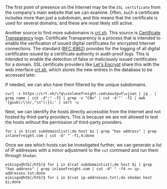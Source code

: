 
The first point of presence on the Internet may be the `SSL certificate` from the company's main website that we can examine. Often, such a certificate includes more than just a subdomain, and this means that the certificate is used for several domains, and these are most likely still active.

Another source to find more subdomains is [crt.sh](https://crt.sh/). This source is [Certificate Transparency](https://en.wikipedia.org/wiki/Certificate_Transparency) logs. Certificate Transparency is a process that is intended to enable the verification of issued digital certificates for encrypted Internet connections. The standard ([RFC 6962](https://tools.ietf.org/html/rfc6962)) provides for the logging of all digital certificates issued by a certificate authority in audit-proof logs. This is intended to enable the detection of false or maliciously issued certificates for a domain. SSL certificate providers like [Let's Encrypt](https://letsencrypt.org/) share this with the web interface [crt.sh](https://crt.sh/), which stores the new entries in the database to be accessed later.

If needed, we can also have them filtered by the unique subdomains.

```shell-session
curl -s https://crt.sh/\?q\=inlanefreight.com\&output\=json | jq . | grep name | cut -d":" -f2 | grep -v "CN=" | cut -d'"' -f2 | awk '{gsub(/\\n/,"\n");}1;' | sort -u

```

Next, we can identify the hosts directly accessible from the Internet and not hosted by third-party providers. This is because we are not allowed to test the hosts without the permission of third-party providers.

```shell-session
for i in $(cat subdomainlist);do host $i | grep "has address" | grep inlanefreight.com | cut -d" " -f1,4;done
```

Once we see which hosts can be investigated further, we can generate a list of IP addresses with a minor adjustment to the `cut` command and run them through `Shodan`.

```shell-session
eikisgv@htb[/htb]$ for i in $(cat subdomainlist);do host $i | grep "has address" | grep inlanefreight.com | cut -d" " -f4 >> ip-addresses.txt;done
eikisgv@htb[/htb]$ for i in $(cat ip-addresses.txt);do shodan host $i;done
```